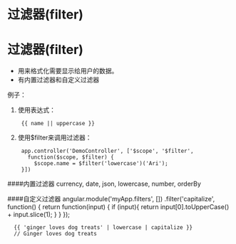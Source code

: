 # 过滤器(filter)

# 过滤器(filter)

* 用来格式化需要显示给用户的数据。
* 有内置过滤器和自定义过滤器
 
例子：

1. 使用表达式：

        {{ name || uppercase }}
      
2. 使用$filter来调用过滤器：

        app.controller('DemoController', ['$scope', '$filter',
          function($scope, $filter) {
            $scope.name = $filter('lowercase')('Ari');
        }])
        
####内置过滤器
currency, date, json, lowercase, number, orderBy

####自定义过滤器
      angular.module('myApp.filters', [])
        .filter('capitalize', function() {
          return function(input) {
            if (input){
              return input[0].toUpperCase() + input.slice(1);
            }
          }
      });
      
      {{ 'ginger loves dog treats' | lowercase | capitalize }} 
      // Ginger loves dog treats